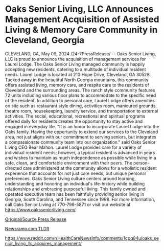 # Oaks Senior Living, LLC Announces Management Acquisition of Assisted Living & Memory Care Community in Cleveland, Georgia

CLEVELAND, GA, May 09, 2024 /24-7PressRelease/ -- Oaks Senior Living, LLC is proud to announce the acquisition of management services for Laurel Lodge. The Oaks Senior Living managed community is happily accepting new residents, catering to a multitude of individual resident needs.   Laurel Lodge is located at 210 Hope Drive, Cleveland, GA 30528. Tucked away in the beautiful North Georgia mountains, this community offers assisted living, memory care, and respite care to the residents of Cleveland and the surrounding areas. The ranch style community features 72 units including various floor plans to accommodate to the specific need of the resident.   In addition to personal care, Laurel Lodge offers amenities on site such as restaurant style dining, activities room, manicured grounds, theatre room, housekeeping, laundry service, and transportation to external activities. The social, educational, recreational and spiritual programs offered daily for residents creates the opportunity to stay active and engaged in everyday life.   "It is an honor to incorporate Laurel Lodge into the Oaks family. Having the opportunity to extend our services to the Cleveland area, not just aligns with our commitment to serving seniors, but integrates a compassionate community team into our organization." said Oaks Senior Living CEO Bear Mahon.   Laurel Lodge provides care for a variety of individual resident needs; however, a typical resident is advanced in years and wishes to maintain as much independence as possible while living in a safe, clean, and comfortable environment with their peers. The person-directed care administered at the community allows for a wholistic resident experience that accounts for not just care needs, but unique personal preferences.  Oaks Senior Living culture centers around learning, understanding and honoring an individual's life-history while building relationships and embracing purposeful living. This family owned and operated executive team has been faithfully providing senior living in Georgia, South Carolina, and Tennessee since 1998. For more information, call Oaks Senior Living at 770-796-5871 or visit our website at https://www.oaksseniorliving.com/. 

[Original/Source Press Release](https://newlive.24-7pressrelease.com/press-release/510750/oaks-senior-living-llc-announces-management-acquisition-of-assisted-living-memory-care-community-in-cleveland-georgia)
                    

[Newsramp.com TLDR](None) 

https://www.reddit.com/r/HealthCareNewsInfo/comments/1cpq84u/oaks_senior_living_llc_acquires_management/